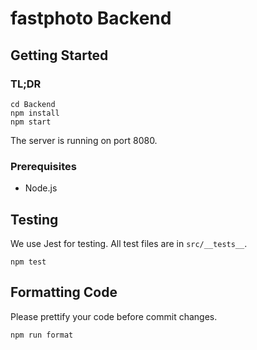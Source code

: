 # fastphoto Backend

## Getting Started

### TL;DR
```
cd Backend
npm install
npm start
```

The server is running on port 8080.

### Prerequisites
- Node.js

## Testing
We use Jest for testing. All test files are in `src/__tests__`.
```
npm test
```

## Formatting Code
Please prettify your code before commit changes.
```
npm run format
```